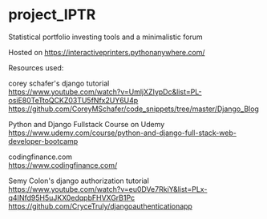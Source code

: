# project_IPTR

Statistical portfolio investing tools and a minimalistic forum

Hosted on https://interactiveprinters.pythonanywhere.com/

Resources used:

corey schafer's django tutorial<br>
https://www.youtube.com/watch?v=UmljXZIypDc&list=PL-osiE80TeTtoQCKZ03TU5fNfx2UY6U4p
https://github.com/CoreyMSchafer/code_snippets/tree/master/Django_Blog

Python and Django Fullstack Course on Udemy<br>
https://www.udemy.com/course/python-and-django-full-stack-web-developer-bootcamp

codingfinance.com <br>
https://www.codingfinance.com/

Semy Colon's django authorization tutorial <br>
https://www.youtube.com/watch?v=eu0DVe7RkiY&list=PLx-q4INfd95H5uJKX0edqpbFHVXGrB1Pc
https://github.com/CryceTruly/djangoauthenticationapp
